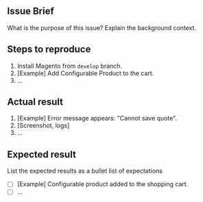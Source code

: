 Issue Brief
--
What is the purpose of this issue? Explain the background context.

Steps to reproduce
--
1. Install Magento from `develop` branch.
2. [Example] Add Configurable Product to the cart.
3. ...

Actual result
--
1. [Example] Error message appears: "Cannot save quote".
2. [Screenshot, logs]
3. ...

Expected result
--
List the expected results as a bullet list of expectations
- [ ] [Example] Configurable product added to the shopping cart.
- [ ] ...
